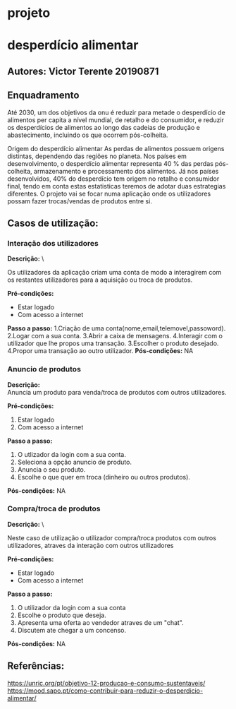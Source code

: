# projeto
# desperdício alimentar 



## Autores: Victor Terente 20190871

## Enquadramento
Até 2030, um dos objetivos da onu é reduzir para metade o desperdício de alimentos per capita a nível mundial, de retalho e do consumidor, e reduzir os desperdícios de alimentos ao longo das cadeias de produção e abastecimento, incluindo os que ocorrem pós-colheita.

Origem do desperdício alimentar
As perdas de alimentos possuem origens distintas, dependendo das regiões no planeta. Nos países em desenvolvimento, o desperdício alimentar representa 40 % das perdas pós-colheita, armazenamento e processamento dos alimentos. Já nos países desenvolvidos, 40% do desperdício tem origem no retalho e consumidor final, tendo em conta estas estatisticas teremos de adotar duas estrategias diferentes.
O projeto vai se focar numa aplicação onde os utilizadores possam fazer trocas/vendas de produtos entre si.



## Casos de utilização:
### Interação dos utilizadores 
**Descrição:** \

Os utilizadores da aplicação criam uma conta de modo a interagirem com os restantes utilizadores para a aquisição ou troca de produtos.

**Pré-condições:**
 - Estar logado 
- Com acesso a internet 

**Passo a passo:** 
1.Criação de uma conta(nome,email,telemovel,passoword).
2.Logar com a sua conta. 
3.Abrir a caixa de mensagens. 
4.Interagir com o utilizador que lhe propos uma transação.
3.Escolher o produto desejado.
4.Propor uma transação ao outro utilizador.
**Pós-condições:**
NA
### Anuncio de produtos 
**Descrição:** \
Anuncia um produto para venda/troca de produtos com outros utilizadores.

**Pré-condições:** 
1. Estar logado
2. Com acesso a internet

**Passo a passo:**
1. O utlizador da login com a sua conta.
2. Seleciona a opção anuncio de produto.
3. Anuncia o seu produto.
4. Escolhe o que quer em troca (dinheiro ou outros produtos).

**Pós-condições:**
NA



### Compra/troca de produtos 
**Descrição:** \

Neste caso de utilização o utilizador compra/troca produtos com outros utilizadores, atraves da interação com outros utilizadores

**Pré-condições:**
- Estar logado
- Com acesso a internet 

**Passo a passo:** 
1. O utilizador da login com a sua conta
2. Escolhe o produto que deseja.
3. Apresenta uma oferta ao vendedor atraves de um "chat".
4. Discutem ate chegar a um concenso.

**Pós-condições:**
NA


## Referências:
https://unric.org/pt/objetivo-12-producao-e-consumo-sustentaveis/
https://mood.sapo.pt/como-contribuir-para-reduzir-o-desperdicio-alimentar/


